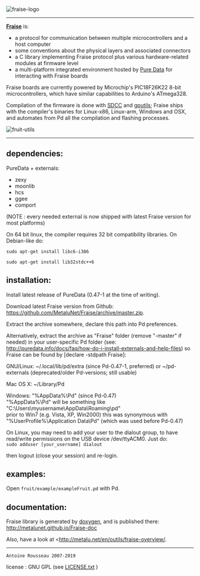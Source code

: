 ![fraise-logo](http://metalu.net/wp-content/uploads/2018/09/logo-Fraise-baseline-red-e1537650333235.png)

--------------------------------

[**Fraise**](https://github.com/MetaluNet/Fraise) is:


-	a protocol for communication between multiple microcontrollers and a host computer
-	some conventions about the physical layers and associated connectors
-	a C library implementing Fraise protocol plus various hardware-related modules at firmware level 
-	a multi-platform integrated environment hosted by [Pure Data](http://www.puredata.info) for interacting with Fraise boards

Fraise boards are currently powered by Microchip's PIC18F26K22 8-bit microcontrollers, which have similar capabilities to Arduino's ATmega328.  

Compilation of the firmware is done with [SDCC](http://sdcc.sourceforge.net) and [gputils](http://gputils.sourceforge.net); Fraise ships with the compiler's binaries for Linux-x86, Linux-arm, Windows and OSX, and automates from Pd all the compilation and flashing processes.

![fruit-utils](http://metalu.net/local/cache-vignettes/L321xH101/fruit_utils-30b1e.png)

--------------------------------

## dependencies:

PureData + externals:

-	zexy
-	moonlib 
-	hcs 
-	ggee 
-	comport

(NOTE : every needed external is now shipped with latest Fraise version for most platforms)


On 64 bit linux, the compiler requires 32 bit compatibility libraries.
On Debian-like do:

`sudo apt-get install libc6-i386`

`sudo apt-get install lib32stdc++6`

## installation:

Install latest release of PureData (0.47-1 at the time of writing).

Download latest Fraise version from Github: <https://github.com/MetaluNet/Fraise/archive/master.zip>.

Extract the archive somewhere, declare this path into Pd preferences.

Alternatively, extract the archive as "Fraise" folder (remove "-master" if needed) in your user-specific Pd folder (see: http://puredata.info/docs/faq/how-do-i-install-externals-and-help-files) so Fraise can be found by [declare -stdpath Fraise]: 

GNU/Linux: ~/.local/lib/pd/extra (since Pd-0.47-1, preferred) or ~/pd-externals (deprecated/older Pd-versions; still usable) 

Mac OS X: ~/Library/Pd 

Windows: "%AppData%\Pd" (since Pd-0.47) <br>
"%AppData%\Pd" will be something like "C:\Users\myusername\AppData\Roaming\pd"<br>
prior to Win7 (e.g. Vista, XP, Win2000) this was synonymous with "%UserProfile%\Application Data\Pd" (which was used before Pd-0.47) 


On Linux, you may need to add your user to the dialout group, 
to have read/write permissions on the USB device /dev/ttyACM0. Just do:<br>
`sudo adduser [your_username] dialout`

then logout (close your session) and re-login.


## examples:

Open `fruit/example/exampleFruit.pd` with Pd.

## documentation:

Fraise library is generated by [doxygen](http://www.stack.nl/~dimitri/doxygen/), and is published there: http://metalunet.github.io/Fraise-doc

Also, have a look at <http://metalu.net/en/outils/fraise-overview/.

--------------------------------
	Antoine Rousseau 2007-2019
license : GNU GPL (see [LICENSE.txt](LICENSE.txt) )
